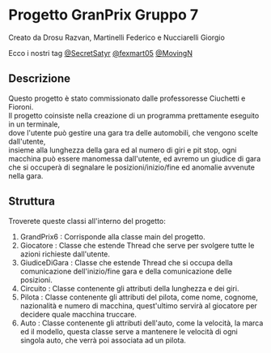 <h1>Progetto GranPrix Gruppo 7</h1>
<p>Creato da Drosu Razvan, Martinelli Federico e Nucciarelli Giorgio</p>
<p>Ecco i nostri tag <a href="https://github.com/SecretSatyr" >@SecretSatyr</a> <a href="https://github.com/fexmart05">@fexmart05</a> <a href="https://github.com/MovingN">@MovingN</a></p>
<h2>Descrizione</h2>
<p>Questo progetto è stato commissionato dalle professoresse Ciuchetti e Fioroni.<br>Il progetto coinsiste nella creazione di un programma prettamente eseguito in  un terminale,<br> dove l'utente può gestire una gara tra delle automobili, che vengono scelte dall'utente,<br> insieme alla lunghezza della gara ed al numero di giri e pit stop, ogni macchina può essere manomessa dall'utente, ed avremo un giudice di gara che si occuperà di segnalare le posizioni/inizio/fine ed anomalie avvenute nella gara. </p>
<h2>Struttura</h2>
<p>Troverete queste classi all'interno del progetto:</p>
<ol>
	<li>GrandPrix6 : Corrisponde alla classe main del progetto. </li>
	<li>Giocatore : Classe che estende Thread che serve per svolgere tutte le azioni richieste dall'utente.</li>
	<li>GiudiceDiGara : Classe che estende Thread che si occupa della comunicazione dell'inizio/fine gara e della comunicazione delle posizioni.</li>
  <li>Circuito : Classe contenente gli attributi della lunghezza e dei giri.</li>
  <li>Pilota : Classe contenente gli attributi del pilota, come nome, cognome, nazionalità e numero di macchina, quest'ultimo servirà al giocatore per decidere quale macchina truccare.</li>
  <li>Auto : Classe contenente gli attributi dell'auto, come la velocità, la marca ed il modello, questa classe serve a mantenere le velocità di ogni singola auto, che verrà poi associata ad un pilota.</li>
</ol>

